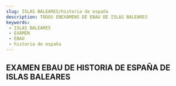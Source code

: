 ```yaml
---
slug: ISLAS BALEARES/historia de españa
description: TODOS ENEXAMENS DE EBAU DE ISLAS BALEARES
keywords:
 - ISLAS BALEARES
 - EXAMEN
 - EBAU
 - historia de españa
---
```

## EXAMEN EBAU DE HISTORIA DE ESPAÑA DE ISLAS BALEARES
